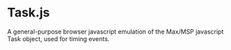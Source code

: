 # Task.js
A general-purpose browser javascript emulation of the Max/MSP javascript Task object, used for timing events.
